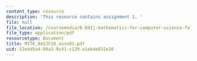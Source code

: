 ```yaml
---
content_type: resource
description: 'This resource contains assignment 1. '
file: null
file_location: /coursemedia/6-042j-mathematics-for-computer-science-fall-2010/52e4d5a499a39c41c129e1eb4e831e20_MIT6_042JF10_assn01.pdf
file_type: application/pdf
resourcetype: Document
title: MIT6_042JF10_assn01.pdf
uid: 52e4d5a4-99a3-9c41-c129-e1eb4e831e20
---
```

